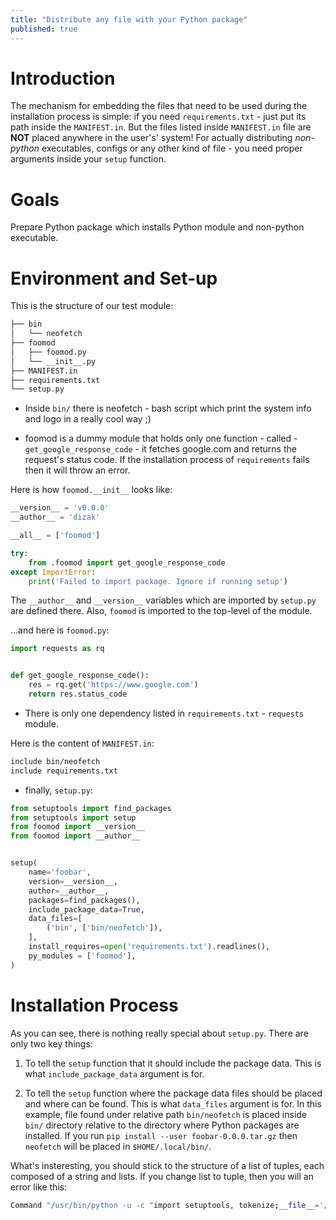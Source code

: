 ```yaml
---
title: "Distribute any file with your Python package"
published: true
---
```


# Introduction

The mechanism for embedding the files that need to be used during the installation process is simple:
if you need ```requirements.txt``` - just put its path inside the ```MANIFEST.in```.
But the files listed inside ```MANIFEST.in``` file are **NOT** placed anywhere in the user's' system!
For actually distributing *non-python* executables, configs or any other kind of file - you need proper arguments inside your ```setup``` function.

# Goals

Prepare Python package which installs Python module and non-python executable.

# Environment and Set-up

This is the structure of our test module:

```bash
├── bin
│   └── neofetch
├── foomod
│   ├── foomod.py
│   └── __init__.py
├── MANIFEST.in
├── requirements.txt
└── setup.py
```

- Inside ```bin/``` there is neofetch - bash script which print the system info and logo in a really cool way ;)

- foomod is a dummy module that holds only one function - called - ```get_google_response_code``` - it fetches google.com and returns the request's status code.
If the installation process of ```requirements``` fails then it will throw an error.

Here is how ```foomod.__init__``` looks like:

```python
__version__ = 'v0.0.0'
__author__ = 'dizak'

__all__ = ['foomod']

try:
    from .foomod import get_google_response_code
except ImportError:
    print('Failed to import package. Ignore if running setup')
```

The  ```__author__``` and ```__version__``` variables which are imported by ```setup.py``` are defined there.
Also, ```foomod``` is imported to the top-level of the module.

...and here is ```foomod.py```:

```python
import requests as rq


def get_google_response_code():
    res = rq.get('https://www.google.com')
    return res.status_code
```

- There is only one dependency listed in ```requirements.txt``` - ```requests``` module.

Here is the content of ```MANIFEST.in```:

```bash
include bin/neofetch
include requirements.txt
```

- finally, ```setup.py```:

```python
from setuptools import find_packages
from setuptools import setup
from foomod import __version__
from foomod import __author__


setup(
    name='foobar',
    version=__version__,
    author=__author__,
    packages=find_packages(),
    include_package_data=True,
    data_files=[
        ('bin', ['bin/neofetch']),
    ],
    install_requires=open('requirements.txt').readlines(),
    py_modules = ['foomod'],
)
```


# Installation Process

As you can see, there is nothing really special about ```setup.py```.
There are only two key things:

1. To tell the ```setup``` function that it should include the package data.
This is what ```include_package_data``` argument is for.

2. To tell the ```setup``` function where the package data files should be placed and where can be found.
This is what ```data_files``` argument is for.
In this example, file found under relative path ```bin/neofetch``` is placed inside ```bin/``` directory relative to the directory where Python packages are installed.
If you run ```pip install --user foobar-0.0.0.tar.gz``` then ```neofetch``` will be placed in ```$HOME/.local/bin/```.

What's insteresting, you should stick to the structure of a list of tuples, each composed of a string and lists. If you change list to tuple, then you will an error like this:

```bash
Command "/usr/bin/python -u -c "import setuptools, tokenize;__file__='/tmp/pip-req-build-V3a4S3/setup.py';f=getattr(tokenize, 'open', open)(__file__);code=f.read().replace('\r\n', '\n');f.close();exec(compile(code, __file__, 'exec'))" install --record /tmp/pip-record-RvSfQT/install-record.txt --single-version-externally-managed --compile --user --prefix=" failed with error code 1 in /tmp/pip-req-build-V3a4S3/
```
